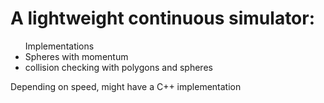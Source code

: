 A lightweight continuous simulator:
===============
<ul> Implementations
  <li>Spheres with momentum</li>
  <li>collision checking with polygons and spheres</li>
</ul>
Depending on speed, might have a C++ implementation
